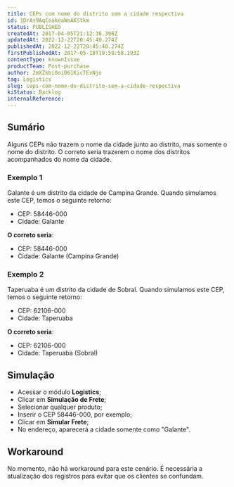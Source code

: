 ```yaml
---
title: CEPs com nome do distrito sem a cidade respectiva
id: 1DrAs9AqCoakeaWoAKSYkm
status: PUBLISHED
createdAt: 2017-04-05T21:12:36.398Z
updatedAt: 2022-12-22T20:45:40.274Z
publishedAt: 2022-12-22T20:45:40.274Z
firstPublishedAt: 2017-05-18T19:59:58.193Z
contentType: knownIssue
productTeam: Post-purchase
author: 2mXZkbi0oi061KicTExNjo
tag: Logistics
slug: ceps-com-nome-do-distrito-sem-a-cidade-respectiva
kiStatus: Backlog
internalReference: 
---
```


## Sumário

Alguns CEPs não trazem o nome da cidade junto ao distrito, mas somente o nome do distrito. O correto seria trazerem o nome dos distritos acompanhados do nome da cidade.

### Exemplo 1

Galante é um distrito da cidade de Campina Grande. Quando simulamos este CEP, temos o seguinte retorno:

- CEP: 58446-000
- Cidade: Galante

**O correto seria**: 

- CEP: 58446-000
- Cidade: Galante (Campina Grande)

### Exemplo 2

Taperuaba é um distrito da cidade de Sobral. Quando simulamos este CEP, temos o seguinte retorno:

- CEP: 62106-000
- Cidade: Taperuaba

**O correto seria**:

- CEP: 62106-000
- Cidade: Taperuaba (Sobral)

## Simulação

- Acessar o módulo **Logistics**;
- Clicar em **Simulação de Frete**;
- Selecionar qualquer produto;
- Inserir o CEP 58446-000, por exemplo;
- Clicar em **Simular Frete**;
- No endereço, aparecerá a cidade somente como "Galante".

## Workaround

No momento, não há workaround para este cenário. É necessária a atualização dos registros para evitar que os clientes se confundam.

